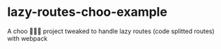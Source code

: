 # lazy-routes-choo-example
A choo 🚂🚋🚋 project tweaked to handle lazy routes (code splitted routes) with webpack
